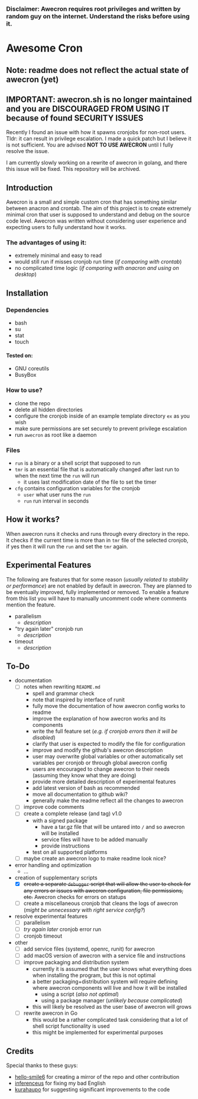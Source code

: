 ### Disclaimer: Awecron requires root privileges and written by random guy on the internet. Understand the risks before using it.

# Awesome Cron

## Note: readme does not reflect the actual state of awecron (yet)

## IMPORTANT: awecron.sh is no longer maintained and you are DISCOURAGED FROM USING IT because of found SECURITY ISSUES

Recently I found an issue with how it spawns cronjobs for non-root users. Tldr: it can result in privilege escalation. I made a quick patch but I believe it is not sufficient. You are advised **NOT TO USE AWECRON** until I fully resolve the issue.

I am currently slowly working on a rewrite of awecron in golang, and there this issue will be fixed. This repository will be archived.

## Introduction

Awecron is a small and simple custom cron that has something similar between anacron and crontab.
The aim of this project is to create extremely minimal cron that user is supposed to understand and debug on the source code level.
Awecron was written without considering user experience and expecting users to fully understand how it works.

### The advantages of using it:

- extremely minimal and easy to read
- would still run if misses cronjob run time (_if comparing with crontab_)
- no complicated time logic (_if comparing with anacron and using on desktop_)

## Installation

### Dependencies

- bash
- su
- stat
- touch

#### Tested on:

- GNU coreutils
- BusyBox

### How to use?

- clone the repo
- delete all hidden directories
- configure the cronjob inside of an example template directory `ex` as you wish
- make sure permissions are set securely to prevent privilege escalation
- run `awecron` as root like a daemon

### Files

- `run` is a binary or a shell script that supposed to run
- `tmr` is an essential file that is automatically changed after last run to when the next time the `run` will run
  - it uses last modification date of the file to set the timer
- `cfg` contains configuration variables for the cronjob
  - `user` what user runs the `run`
  - `run` run interval in seconds

## How it works?

When awecron runs it checks and runs through every directory in the repo. It checks if the current time is more than in `tmr` file of the selected cronjob, if yes then it will run the `run` and set the `tmr` again.

## Experimental Features

The following are features that for some reason (_usually related to stability or performance_) are not enabled by default in awecron. They are planned to be eventually improved, fully implemented or removed. To enable a feature from this list you will have to manually uncomment code where comments mention the feature.

- parallelism
  - _description_
- "try again later" cronjob run
  - _description_
- timeout
  - _description_

## To-Do

- documentation
  - [ ] notes when rewriting `README.md`
    - spell and grammar check
    - note that inspired by interface of runit
    - fully move the documentation of how awecron config works to readme
    - improve the explanation of how awecron works and its components
    - write the full feature set (_e.g. if cronjob errors then it will be disabled_)
    - clarify that user is expected to modify the file for configuration
    - improve and modify the github's awecron description
    - user may overwrite global variables or other automatically set variables per cronjob or through global awecron config
    - users are encouraged to change awecron to their needs (assuming they know what they are doing)
    - provide more detailed description of experimental features
    - add latest version of bash as recommended
    - move all documentation to github wiki?
    - generally make the readme reflect all the changes to awecron
  - [ ] improve code comments
  - [ ] create a complete release (and tag) v1.0
    - with a signed package
      - have a tar.gz file that will be untared into `/` and so awecron will be installed
      - service files will have to be added manually
      - provide instructions
    - test on all supported platforms
  - [ ] maybe create an awecron logo to make readme look nice?
- error handling and optimization
  - ...
- creation of supplementary scripts
  - [x] ~~create a separate `debugger` script that will allow the user to check for any errors or issues with awecron configuration, file permissions, etc.~~ Awecron checks for errors on statups
  - [ ] create a miscellaneous cronjob that cleans the logs of awecron (_might be unnecessary with right service config?_)
- resolve experimental features
  - [ ] parallelism
  - [ ] _try again later_ cronjob error run
  - [ ] cronjob timeout
- other
  - [ ] add service files (systemd, openrc, runit) for awecron
  - [ ] add macOS version of awecron with a service file and instructions
  - [ ] improve packaging and distribution system
    - currently it is assumed that the user knows what everything does when installing the program, but this is not optimal
    - a better packaging+distribution system will require defining where awecron components will live and how it will be installed
      - using a script (_also not optimal_)
      - using a package manager (_unlikely because complicated_)
    - this will likely be resolved as the user base of awecron will grows
  - [ ] rewrite awecron in Go
    - this would be a rather complicated task considering that a lot of shell script functionality is used
    - this might be implemented for experimental purposes

## Credits

Special thanks to these guys:

- [hello-smile6](https://github.com/hello-smile6) for creating a mirror of the repo and other contribution
- [inferenceus](https://github.com/inferenceus) for fixing my bad English
- [kurahaupo](https://github.com/kurahaupo) for suggesting significant improvements to the code

